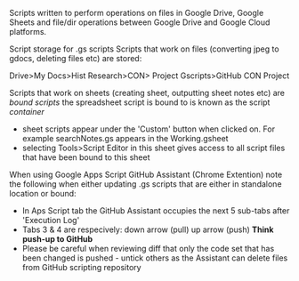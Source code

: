 Scripts written to perform operations on files in Google Drive, Google Sheets and file/dir operations between Google Drive and Google Cloud platforms.

Script storage for .gs scripts 
Scripts that work on files (converting jpeg to gdocs, deleting files etc) are stored: 

Drive>My Docs>Hist Research>CON> Project Gscripts>GitHub CON Project 


Scripts that work on sheets (creating sheet, outputting sheet notes etc) are *bound scripts* the spreadsheet script is bound to is known as the script *container* 
  - sheet scripts appear under the 'Custom' button when clicked on. For example searchNotes.gs appears in the Working.gsheet
  - selecting Tools>Script Editor in this sheet gives access to all script files that have been bound to this sheet

When using Google Apps Script GitHub Assistant (Chrome Extention) note the following when either updating .gs scripts that are either in standalone location or bound:
  - In Aps Script tab the GitHub Assistant occupies the next 5 sub-tabs after 'Execution Log'
  - Tabs 3 & 4 are respecively: down arrow (pull) up arrow (push) **Think push-up to GitHub**
  - Please be careful when reviewing diff that only the code set that has been changed is pushed - untick others as the Assistant can delete files from GitHub scripting repository 
